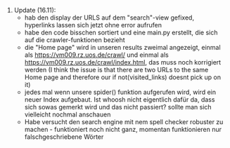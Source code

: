 1. Update (16.11):
   - hab den display der URLS auf dem "search"-view gefixed, hyperlinks lassen sich jetzt ohne error aufrufen
   - habe den code bisschen sortiert und eine main.py erstellt, die sich auf die crawler-funktionen bezieht
   - die "Home page" wird in unseren results zweimal angezeigt, einmal als https://vm009.rz.uos.de/crawl/ und einmal als https://vm009.rz.uos.de/crawl/index.html, das muss noch korrigiert werden  (I think the issue is that there are two URLs to the same Home page and therefore our if not(visited_links) doesnt pick up on it)
   - jedes mal wenn unsere spider() funktion aufgerufen wird, wird ein neuer Index aufgebaut. Ist whoosh nicht eigentlich dafür da, dass sich sowas gemerkt wird und das nicht passiert? sollte man sich vielleicht nochmal anschauen
   - Habe versucht den search engine mit nem spell checker robuster zu machen - funktioniert noch nicht ganz, momentan funktionieren nur falschgeschriebene Wörter
